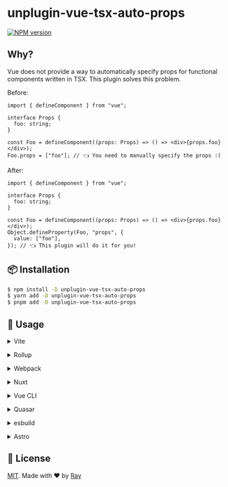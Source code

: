 # unplugin-vue-tsx-auto-props

[![NPM version](https://img.shields.io/npm/v/unplugin-vue-tsx-auto-props?color=a1b858&label=)](https://www.npmjs.com/package/unplugin-vue-tsx-auto-props)

## Why?

Vue does not provide a way to automatically specify props for functional components written in TSX. This plugin solves this problem.

Before:

```tsx
import { defineComponent } from "vue";

interface Props {
  foo: string;
}

const Foo = defineComponent((props: Props) => () => <div>{props.foo}</div>);
Foo.props = ["foo"]; // 👈 You need to manually specify the props :(
```

After:

```tsx
import { defineComponent } from "vue";

interface Props {
  foo: string;
}

const Foo = defineComponent((props: Props) => () => <div>{props.foo}</div>);
Object.defineProperty(Foo, "props", {
  value: ["foo"],
}); // 👈 This plugin will do it for you!
```

## 📦 Installation

```bash
$ npm install -D unplugin-vue-tsx-auto-props
$ yarn add -D unplugin-vue-tsx-auto-props
$ pnpm add -D unplugin-vue-tsx-auto-props
```

## 🚀 Usage

<details>
<summary>Vite</summary><br>

```ts
// vite.config.ts
import VueTsxAutoProps from "unplugin-vue-tsx-auto-props/vite";

export default defineConfig({
  plugins: [
    VueTsxAutoProps({
      /* options */
    }),
  ],
});
```

<br></details>

<details>
<summary>Rollup</summary><br>

```ts
// rollup.config.js
import VueTsxAutoProps from "unplugin-vue-tsx-auto-props/rollup";

export default {
  plugins: [
    VueTsxAutoProps({
      /* options */
    }),
    // other plugins
  ],
};
```

<br></details>


<details>
<summary>Webpack</summary><br>

```ts
// webpack.config.js
module.exports = {
  /* ... */
  plugins: [
    require("unplugin-vue-tsx-auto-props/webpack")({
      /* options */
    }),
  ],
};
```

<br></details>

<details>
<summary>Nuxt</summary><br>

```ts
// nuxt.config.ts
export default defineNuxtConfig({
  modules: ["unplugin-vue-tsx-auto-props/nuxt"],
});
```

<br></details>

<details>
<summary>Vue CLI</summary><br>

```ts
// vue.config.js
module.exports = {
  configureWebpack: {
    plugins: [
      require("unplugin-vue-tsx-auto-props/webpack")({
        /* options */
      }),
    ],
  },
};
```

<br></details>

<details>
<summary>Quasar</summary><br>

```ts
// quasar.conf.js [Vite]
module.exports = {
  vitePlugins: [
    [
      "unplugin-vue-tsx-auto-props/vite",
      {
        /* options */
      },
    ],
  ],
};
```

```ts
// quasar.conf.js [Webpack]
const VueTsxAutoPropsPlugin = require("unplugin-vue-tsx-auto-props/webpack");

module.exports = {
  build: {
    chainWebpack(chain) {
      chain.plugin("unplugin-vue-tsx-auto-props").use(
        VueTsxAutoPropsPlugin({
          /* options */
        }),
      );
    },
  },
};
```

<br></details>

<details>
<summary>esbuild</summary><br>

```ts
// esbuild.config.js
import { build } from "esbuild";

build({
  /* ... */
  plugins: [
    require("unplugin-vue-tsx-auto-props/esbuild")({
      /* options */
    }),
  ],
});
```

<br></details>


<details>
<summary>Astro</summary><br>

```ts
// astro.config.mjs
import VueTsxAutoProps from "unplugin-vue-tsx-auto-props/astro";

export default defineConfig({
  integrations: [
    VueTsxAutoProps({
      /* options */
    }),
  ],
});
```

<br></details>

## 📝 License

[MIT](./LICENSE). Made with ❤️ by [Ray](https://github.com/so1ve)

